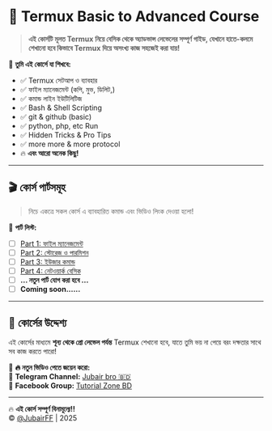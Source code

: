 # 🚀 Termux Basic to Advanced Course  

> **এই কোর্সটি মূলত Termux নিয়ে বেসিক থেকে অ্যাডভান্স লেভেলের সম্পূর্ণ গাইড, যেখানে হাতে-কলমে শেখানো হবে কিভাবে Termux দিয়ে অসংখ্য কাজ সহজেই করা যায়!**  

📌 **তুমি এই কোর্সে যা শিখবে:**  
- ✅ Termux সেটআপ ও ব্যাবহার  
- ✅ ফাইল ম্যানেজমেন্ট (কপি, মুভ, ডিলিট,)  
- ✅ কমান্ড লাইন ইউটিলিটিজ  
- ✅ Bash & Shell Scripting  
- ✅ git & github (basic)
- ✅ python, php, etc Run 
- ✅ Hidden Tricks & Pro Tips
- ✅ more more & more protocol 
- 🔥 **এবং আরো অনেক কিছু!**  

---

## 🎬 কোর্স পার্টসমূহ  
> নিচে একত্রে সকল কোর্স এ ব্যাবহারিত কমান্ড এবং ভিডিও লিংক দেওয়া হলো!  

📌 **পার্ট লিস্ট:**  
- [ ] [Part 1: ফাইল ম্যানেজমেন্ট](#)  
- [ ] [Part 2: স্টোরেজ ও পারমিশন](#)  
- [ ] [Part 3: ইউজার কমান্ড](#)  
- [ ] [Part 4: নেটওয়ার্ক বেসিক](#)  
- [ ] **... নতুন পার্ট যোগ করা হবে ...**
- [ ] **Coming soon......**

---

## 📌 কোর্সের উদ্দেশ্য  
এই কোর্সের মাধ্যমে **শূন্য থেকে প্রো লেভেল পর্যন্ত** Termux শেখানো হবে, যাতে তুমি ভয় না পেয়ে বরং দক্ষতার সাথে সব কাজ করতে পারো!  

📢 **🔥 নতুন ভিডিও পেতে জয়েন করো:**  
🔗 **Telegram Channel:** [Jubair bro 🇧🇩](https://t.me/JubairFF)  
🔗 **Facebook Group:** [Tutorial Zone BD](https://facebook.com/groups/tutorialzonebd/)  

---

🔥 **এই কোর্স সম্পূর্ণ বিনামূল্যে!!**  
© [@JubairFF](https://t.me/JubairFF) | 2025
